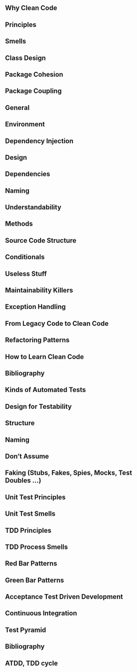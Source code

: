 ## Why Clean Code

## Principles

## Smells

## Class Design

## Package Cohesion

## Package Coupling

## General

## Environment

## Dependency Injection

## Design

## Dependencies

## Naming

## Understandability

## Methods

## Source Code Structure

## Conditionals

## Useless Stuff

## Maintainability Killers

## Exception Handling

## From Legacy Code to Clean Code

## Refactoring Patterns

## How to Learn Clean Code

## Bibliography

## Kinds of Automated Tests

## Design for Testability

## Structure

## Naming

## Don’t Assume

## Faking (Stubs, Fakes, Spies, Mocks, Test Doubles …)

## Unit Test Principles

## Unit Test Smells

## TDD Principles

## TDD Process Smells

## Red Bar Patterns

## Green Bar Patterns

## Acceptance Test Driven Development

## Continuous Integration

## Test Pyramid

## Bibliography

## ATDD, TDD cycle